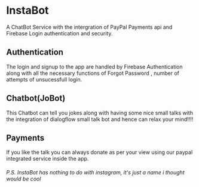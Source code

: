 # InstaBot
A ChatBot Service with the intergration of PayPal Payments api and Firebase Login authentication and security.

## Authentication
The login and signup to the app are handled by Firebase Authentication along with all the necessary functions of Forgot Password , number of attempts of unsucessfull login.

## Chatbot(JoBot)
This Chatbot can tell you jokes along with having some nice small talks with the integration of dialogflow small talk bot and hence can relax your mind!!!!

## Payments
If you like the talk you can always donate as per your view using our paypal integrated service inside the app.

###### P.S. InstaBot has nothing to do with instagram, it's just a name i thought would be cool 

